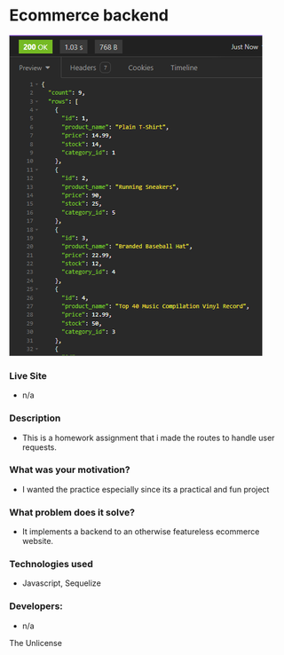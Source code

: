 # Ecommerce backend
![alt text](image.png)
   ### Live Site
  - n/a
  
  ### Description
  - This is a homework assignment that i made the routes to handle user requests.
  
  ### What was your motivation?
  - I wanted the practice  especially since its a practical and fun project
  
  ### What problem does it solve?
  - It implements a backend to an otherwise featureless ecommerce website.
  
  ### Technologies used
  - Javascript, Sequelize
  
  ### Developers:
  - n/a
  
  The Unlicense
  